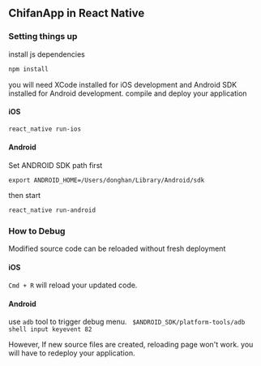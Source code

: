 ## ChifanApp in React Native

### Setting things up
install js dependencies
```bash
npm install
```
you will need XCode installed for iOS development and Android SDK installed for Android development.
compile and deploy your application
#### iOS
```bash
react_native run-ios
```
#### Android
  Set ANDROID SDK path first
```  
export ANDROID_HOME=/Users/donghan/Library/Android/sdk
```
  then start
```bash
react_native run-android
```
### How to Debug
   Modified source code can be reloaded without fresh deployment
#### iOS
   `Cmd + R` will reload your updated code.
#### Android
  use `adb` tool to trigger debug menu. ``` $ANDROID_SDK/platform-tools/adb shell input keyevent 82```
  
  However, If new source files are created, reloading page won't work. you will have to redeploy your application.
